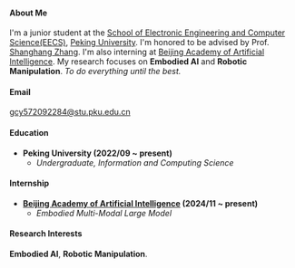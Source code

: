 #### About Me

I'm a junior student at the [School of Electronic Engineering and Computer Science(EECS)](https://eecs.pku.edu.cn/), [Peking University](https://english.pku.edu.cn/). I'm honored to be advised by Prof. [Shanghang Zhang](https://www.shanghangzhang.com/). I'm also interning at [Beijing Academy of Artificial Intelligence](https://www.baai.ac.cn/). My research focuses on **Embodied AI** and  **Robotic Manipulation**. *To do everything until the best.*

#### Email

gcy572092284@stu.pku.edu.cn

#### Education

* **Peking University (2022/09 ~ present)**
  * *Undergraduate, Information and Computing Science*

#### Internship

* **[Beijing Academy of Artificial Intelligence](https://www.baai.ac.cn/) (2024/11 ~ present)**
  * *Embodied Multi-Modal Large Model*

#### Research Interests

**Embodied AI**, **Robotic Manipulation**.
